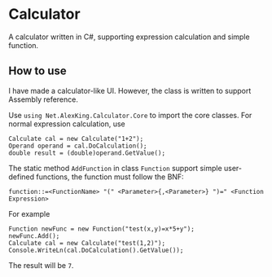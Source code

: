 # Calculator

A calculator written in C#, supporting expression calculation and simple function.

## How to use

I have made a calculator-like UI. However, the class is written to support Assembly reference.

Use `using Net.AlexKing.Calculator.Core` to import the core classes. For normal expression calculation, use

	Calculate cal = new Calculate("1+2");
	Operand operand = cal.DoCalculation();
	double result = (double)operand.GetValue();

The static method `AddFunction`  in class `Function`  support simple user-defined functions, the function must follow the BNF:

	function::=<FunctionName> "(" <Parameter>{,<Parameter>} ")=" <Function Expression>

For example

	Function newFunc = new Function("test(x,y)=x*5+y");
	newFunc.Add();
	Calculate cal = new Calculate("test(1,2)");
	Console.WriteLn(cal.DoCalculation().GetValue());

The result will be `7`.
